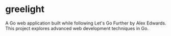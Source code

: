# greelight
A Go web application built while following Let's Go Further by Alex Edwards. This project explores advanced web development techniques in Go.
